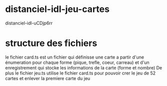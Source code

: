 # distanciel-idl-jeu-cartes

distanciel-idl-uCDjp6rr

# structure des fichiers
le fichier card.ts  est un fichier qui définisse une carte a partir d'une énumeration  pour chaque forme (pique, trefle, coeur, carreau) et d'un enregistrement qui stocke les informations de la carte (forme et nombre)
De plus le fichier jeu.ts utilise le fichier card.ts pour pouvoir crer le jeu de 52 cartes et enlever la premiere carte du jeu
